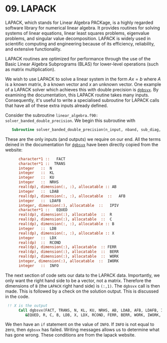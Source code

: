 # 09. LAPACK

LAPACK, which stands for Linear Algebra PACKage, is a highly regarded software library for numerical linear algebra. It provides routines for solving systems of linear equations, linear least squares problems, eigenvalue problems, and singular value decomposition. LAPACK is widely used in scientific computing and engineering because of its efficiency, reliability, and extensive functionality.

LAPACK routines are optimized for performance through the use of the Basic Linear Algebra Subprograms (BLAS) for lower-level operations (such as matrix multiplication).

We wish to use LAPACK to solve a linear system in the form $A x = b$ where $A$ is a known matrix, $b$ a known vector and $x$ an unknown vector. One example of a LAPACK solver which achieves this with double precision is [`dgbsvx`](netlib.org/lapack/explore-html/d1/da6/group__gbsvx_ga38273d98ae4d598529fc9647ca847ce2.html#ga38273d98ae4d598529fc9647ca847ce2). By examining the documentation, this LAPACK routine takes many inputs. Consequently, it's useful to write a specialised subroutine for LAPACK calls that have all of these extra inputs already defined. 

Consider the subroutine `linear_algebra.f90: solver_banded_double_precision`. We begin this subroutine with

```fortran
   Subroutine solver_banded_double_precision(n_input, nband, sub_diag, sup_diag, l, rhs, soln)
```

These are the only inputs (and outputs) we require on our end. All the terms deined in the documentation for [`dgbsvx`](netlib.org/lapack/explore-html/d1/da6/group__gbsvx_ga38273d98ae4d598529fc9647ca847ce2.html#ga38273d98ae4d598529fc9647ca847ce2) have been directly copied from the website:

```fortran
      character*1 ::   FACT
      character*1 ::  TRANS
      integer   ::  N
      integer   ::  KL
      integer   ::  KU
      integer   ::  NRHS
      real(dp), dimension(:, :), allocatable :: AB
      integer   ::  LDAB
      real(dp), dimension(:, :), allocatable  ::   AFB
      integer   ::  LDAFB
      integer, dimension(:), allocatable  ::   IPIV
      character*1 ::   EQUED
      real(dp), dimension(:), allocatable  ::  R
      real(dp), dimension(:), allocatable  ::  C
      real(dp), dimension(:, :), allocatable :: B
      integer   ::  LDB
      real(dp), dimension(:, :), allocatable :: X
      integer   ::  LDX
      real(dp)  ::  RCOND
      real(dp), dimension(:), allocatable  :: FERR
      real(dp), dimension(:), allocatable  ::  BERR
      real(dp), dimension(:), allocatable  ::  WORK
      integer, dimension(:), allocatable  ::  IWORK
      integer   ::  INFO
```
The next section of code sets our data to the LAPACK data. Importantly, we only want the right hand side to be a vector, not a matrix. Therefore the dimensions of `B` (the `LAPACK` right hand side) is `(:,1)`.
The `dgbsvx` call is then made. This is followed by a check on the solution output. This is discussed in the code. 
```fortran
 !! X is the output
      Call dgbsvx(FACT, TRANS, N, KL, KU, NRHS, AB, LDAB, AFB, LDAFB, IPIV,&
         &EQUED, R, C, B, LDB, X, LDX, RCOND, FERR, BERR, WORK, IWORK, INFO)
```
We then have an `if` statement on the value of `INFO`. If `INFO` is not equal to zero, then `dgbsvx` has failed. Writing messages allows us to determine what has gone wrong. These conditions are from the lapack website.

